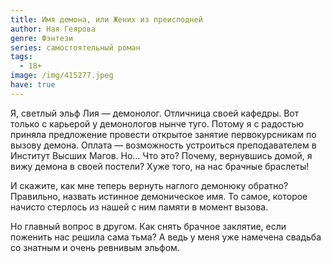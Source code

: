 ```yaml
---
title: Имя демона, или Жених из преисподней
author: Ная Геярова
genre: Фэнтези
series: самостоятельный роман
tags:
  - 18+
image: /img/415277.jpeg
have: true
---
```

Я, светлый эльф Лия — демонолог. Отличница своей кафедры. Вот только с карьерой у демонологов нынче туго. Потому я с радостью приняла предложение провести открытое занятие первокурсникам по вызову демона. Оплата — возможность устроиться преподавателем в Институт Высших Магов. Но… Что это? Почему, вернувшись домой, я вижу демона в своей постели? Хуже того, на нас брачные браслеты!

И скажите, как мне теперь вернуть наглого демонюку обратно? Правильно, назвать истинное демоническое имя. То самое, которое начисто стерлось из нашей с ним памяти в момент вызова.

Но главный вопрос в другом. Как снять брачное заклятие, если поженить нас решила сама тьма? А ведь у меня уже намечена свадьба со знатным и очень ревнивым эльфом.
